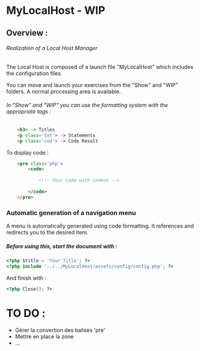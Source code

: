 
# MyLocalHost - WIP

## Overview :

###### Realization of a Local Host Manager

The Local Host is composed of a launch file "MyLocalHost" which includes the configuration files.


You can move and launch your exercises from the "Show" and "WIP" folders.
A normal processing area is available.

###### In "Show" and "WIP" you can use the formatting system with the appropriate tags :
```html
	<h3> -> Titles 
	<p class='txt'> -> Statements
	<p class='cod'> -> Code Result
```

To display code :
```html
	<pre class='php'>
		<code>
		
			<!-- Your code with indent -->
			
		</code>
	</pre>
```

### Automatic generation of a navigation menu

A menu is automatically generated using code formatting. 
It references and redirects you to the desired item.

##### Before using this, start the document with : 
```php
<?php $title = 'Your Title'; ?>
<?php include '../../MyLocalHost/assets/config/config.php'; ?>
```

And finish with :
```php
<?php Close(); ?>
```



# TO DO :

- Gérer la convertion des balises 'pre'
- Mettre en place la zone
- ...
